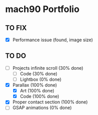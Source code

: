 # mach90 Portfolio

## TO FIX
- [x] Performance issue (found, image size)

## TO DO
- [ ] Projects infinite scroll (30% done)
    - [ ] Code (30% done)
    - [ ] Lightbox (0% done)
- [x] Parallax (100% done)
    - [x] Art (100% done)
    - [x] Code (100% done)
- [x] Proper contact section (100% done)
- [ ] GSAP animations (0% done)